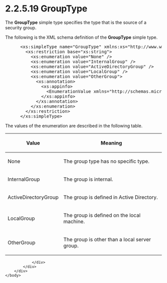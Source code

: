<html dir="LTR" xmlns:mshelp="http://msdn.microsoft.com/mshelp" xmlns:ddue="http://ddue.schemas.microsoft.com/authoring/2003/5" xmlns:xlink="http://www.w3.org/1999/xlink" xmlns:tool="http://www.microsoft.com/tooltip">
    <head>
        <meta http-equiv="Content-Type" content="text/html; CHARSET=utf-8"></meta>
        <meta name="save" content="history"></meta>
        <title>2.2.5.19 GroupType</title>
        <xml>
            <mshelp:toctitle title="2.2.5.19 GroupType"></mshelp:toctitle>
            <mshelp:rltitle title="[MS-SSMDSWS-15]: GroupType"></mshelp:rltitle>
            <mshelp:keyword index="A" term="8869ceff-7b36-4323-be9f-a97c1afd881d"></mshelp:keyword>
            <mshelp:attr name="DCSext.ContentType" value="open specification"></mshelp:attr>
            <mshelp:attr name="AssetID" value="8869ceff-7b36-4323-be9f-a97c1afd881d"></mshelp:attr>
            <mshelp:attr name="TopicType" value="kbRef"></mshelp:attr>
            <mshelp:attr name="DCSext.Title" value="[MS-SSMDSWS-15]: GroupType" />
        </xml>
    </head>
    <body>
        <div id="header">
            <h1 class="heading">2.2.5.19 GroupType</h1>
        </div>
        <div id="mainSection">
            <div id="mainBody">
                <div id="allHistory" class="saveHistory"></div>
                <div id="sectionSection0" class="section" name="collapseableSection">
                    

<p>The <b>GroupType</b> simple type specifies the type that is
the source of a security group.</p>

<p>The following is the XML schema definition of the <b>GroupType</b>
simple type.</p>

<dl>
<dd>
<div><pre> &lt;xs:simpleType name=&quot;GroupType&quot; xmlns:xs=&quot;http://www.w3.org/2001/XMLSchema&quot;&gt;
   &lt;xs:restriction base=&quot;xs:string&quot;&gt;
     &lt;xs:enumeration value=&quot;None&quot; /&gt;
     &lt;xs:enumeration value=&quot;InternalGroup&quot; /&gt;
     &lt;xs:enumeration value=&quot;ActiveDirectoryGroup&quot; /&gt;
     &lt;xs:enumeration value=&quot;LocalGroup&quot; /&gt;
     &lt;xs:enumeration value=&quot;OtherGroup&quot;&gt;
       &lt;xs:annotation&gt;
         &lt;xs:appinfo&gt;
           &lt;EnumerationValue xmlns=&quot;http://schemas.microsoft.com/2003/10/Serialization/&quot;&gt;99&lt;/EnumerationValue&gt;
         &lt;/xs:appinfo&gt;
       &lt;/xs:annotation&gt;
     &lt;/xs:enumeration&gt;
   &lt;/xs:restriction&gt;
 &lt;/xs:simpleType&gt;
</pre></div>
</dd></dl>

<p>The values of the enumeration are described in the following
table.</p>

<table>
 <thead>
  <tr>
   <th>
   <p>Value</p>
   </th>
   <th>
   <p>Meaning</p>
   </th>
  </tr>
 </thead>
 <tr>
  <td>
  <p>None</p>
  </td>
  <td>
  <p>The group type has no specific type.</p>
  </td>
 </tr>
 <tr>
  <td>
  <p>InternalGroup</p>
  </td>
  <td>
  <p>The group is internal.</p>
  </td>
 </tr>
 <tr>
  <td>
  <p>ActiveDirectoryGroup</p>
  </td>
  <td>
  <p>The group is defined in Active Directory.</p>
  </td>
 </tr>
 <tr>
  <td>
  <p>LocalGroup</p>
  </td>
  <td>
  <p>The group is defined on the local machine.</p>
  </td>
 </tr>
 <tr>
  <td>
  <p>OtherGroup</p>
  </td>
  <td>
  <p>The group is other than a local server group.</p>
  </td>
 </tr>
</table>

<p> </p>


                </div>
            </div>
        </div>
    </body>
</html>